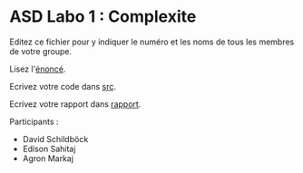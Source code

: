 # ASD Labo 1 : Complexite

Editez ce fichier pour y indiquer le numéro et les noms de tous les membres de votre groupe.

Lisez l'[énoncé](enonce). 

Ecrivez votre code dans [src](src).

Ecrivez votre rapport dans [rapport](rapport).  

Participants :  
- David Schildböck
- Edison Sahitaj
- Agron Markaj
